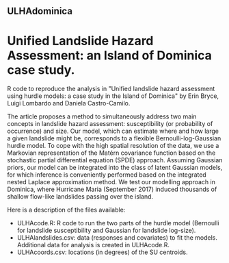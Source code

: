 ## ULHAdominica
# Unified Landslide Hazard Assessment: an Island of Dominica case study.

R code to reproduce the analysis in "Unified landslide hazard assessment using hurdle models: a case study in the Island of Dominica" by Erin Bryce, Luigi Lombardo and Daniela Castro-Camilo.

The article proposes a method to simultaneously address two main concepts in landslide hazard assessment: susceptibility (or probability of occurrence) and size. Our model, which can estimate where and how large a given landslide might be, corresponds to a flexible Bernoulli-log-Gaussian hurdle model. To cope with the high spatial resolution of the data, we use a Markovian representation of the Matérn covariance function based on the stochastic partial differential equation (SPDE) approach. Assuming Gaussian priors, our model can be integrated into the class of latent Gaussian models, for which inference is conveniently performed based on the integrated nested Laplace approximation method. We test our modelling approach in Dominica, where Hurricane Maria (September 2017) induced thousands of shallow flow-like landslides passing over the island.

Here is a description of the files available:
- ULHAcode.R: R code to run the two parts of the hurdle model (Bernoulli for landslide susceptibility and Gaussian for landslide log-size).
- ULHAlandslides.csv: data (responses and covariates) to fit the models. Additional data for analysis is created in ULHAcode.R.
- ULHAcoords.csv: locations (in degrees) of the SU centroids.
